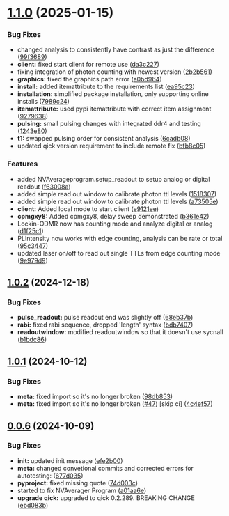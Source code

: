 # [1.1.0](https://github.com/sandialabs/qick-dawg/compare/v1.0.2...v1.1.0) (2025-01-15)


### Bug Fixes

* changed analysis to consistently have contrast as just the difference ([99f3689](https://github.com/sandialabs/qick-dawg/commit/99f3689193fd52b401bf3cee09f1952e2b7336fa))
* **client:** fixed start client for remote use ([da3c227](https://github.com/sandialabs/qick-dawg/commit/da3c2276c963aa9c76bbd9d7c68178ad4ae74255))
* fixing integration of photon counting with newest version ([2b2b561](https://github.com/sandialabs/qick-dawg/commit/2b2b561c756487008b7e4c56eef0b44696a88c99))
* **graphics:** fixed the graphics path error ([a0bd964](https://github.com/sandialabs/qick-dawg/commit/a0bd96457cf18ea79692b7e475bb2adfe1770714))
* **install:** added itemattribute to the requirements list ([ea95c23](https://github.com/sandialabs/qick-dawg/commit/ea95c23445867eadc1b8c0477992633d63e7c3c2))
* **installation:** simplified package installation, only supporting online installs ([7989c24](https://github.com/sandialabs/qick-dawg/commit/7989c249ffe6b410dbbd6b7fa39e393d4a25b44a))
* **itemattribute:** used pypi itemattribute with correct item assignment ([9279638](https://github.com/sandialabs/qick-dawg/commit/9279638c9bc8ed6e4b199c472c506f9e55cb58db))
* **pulsing:** small pulsing changes with integrated ddr4 and testing ([1243e80](https://github.com/sandialabs/qick-dawg/commit/1243e80d6f1d9627afd71e34390caa14125c4dba))
* **t1:** swapped pulsing order for consistent analysis ([6cadb08](https://github.com/sandialabs/qick-dawg/commit/6cadb082b20df814686d5ce70dc8401c4769297c))
* updated qick version requirement to include remote fix ([bfb8c05](https://github.com/sandialabs/qick-dawg/commit/bfb8c05bb2530416193ddb9f0598999db0bcc4aa))


### Features

* added NVAverageprogram.setup_readout to setup analog or digital readout ([f63008a](https://github.com/sandialabs/qick-dawg/commit/f63008a0d3586949d7d911eefccbc9332204a8c1))
* added simple read out window to calibrate photon ttl levels ([1518307](https://github.com/sandialabs/qick-dawg/commit/1518307846dac81afcc4606da0b73067339839df))
* added simple read out window to calibrate photon ttl levels ([a73505e](https://github.com/sandialabs/qick-dawg/commit/a73505e80e438c17fc321d48ae5deafeb4cdf8a2))
* **client:** Added local mode to start client ([e9121ee](https://github.com/sandialabs/qick-dawg/commit/e9121ee119d2ba81568bd14a6e318cfa29ad14a1))
* **cpmgxy8:** Added cpmgxy8, delay sweep demonstrated ([b361e42](https://github.com/sandialabs/qick-dawg/commit/b361e42a9190cae5599c9dfe2a913e920fce82f1))
* Lockin-ODMR now has counting mode and analyze digital or analog ([d1f25c1](https://github.com/sandialabs/qick-dawg/commit/d1f25c1bb5800fba44cf702ecb164f1e4864daf2))
* PLIntensity now works with edge counting, analysis can be rate or total ([95c3447](https://github.com/sandialabs/qick-dawg/commit/95c34478b1f7bb7e3624fb21d4c7f24681c056ff))
* updated laser on/off to read out single TTLs from edge counting mode ([9e979d9](https://github.com/sandialabs/qick-dawg/commit/9e979d997c2af625dfaef0ec865570041c5ba267))



## [1.0.2](https://github.com/sandialabs/qick-dawg/compare/v1.0.1...v1.0.2) (2024-12-18)


### Bug Fixes

* **pulse_readout:** pulse readout end was slightly off ([68eb37b](https://github.com/sandialabs/qick-dawg/commit/68eb37bbc09b0becce2c9c51757ab560665bcc9a))
* **rabi:** fixed rabi sequence, dropped 'length' syntax ([bdb7407](https://github.com/sandialabs/qick-dawg/commit/bdb7407917c73408db28b36c23d1107017f970ad))
* **readoutwindow:** modified readoutwindow so that it doesn't use sycnall ([b1bdc86](https://github.com/sandialabs/qick-dawg/commit/b1bdc86db1e95ef05f6c863b5a5d07347a42a6c7))



## [1.0.1](https://github.com/sandialabs/qick-dawg/compare/v0.0.6...v1.0.1) (2024-10-12)


### Bug Fixes

* **meta:** fixed import so it's no longer broken ([98db853](https://github.com/sandialabs/qick-dawg/commit/98db853614c61325841e4fc83b7cc3555bbff4d5))
* **meta:** fixed import so it's no longer broken ([#47](https://github.com/sandialabs/qick-dawg/issues/47)) [skip ci] ([4c4ef57](https://github.com/sandialabs/qick-dawg/commit/4c4ef57527fa38b323606968fb581aa23d2860ff))



## [0.0.6](https://github.com/sandialabs/qick-dawg/compare/v0.2.0...v0.0.6) (2024-10-09)


### Bug Fixes

* **init:** updated init message ([efe2b00](https://github.com/sandialabs/qick-dawg/commit/efe2b0069b64a1edfb3cd989c3ddffb5b6a658fa))
* **meta:** changed convetional commits and corrected errors for autotesting: ([677d035](https://github.com/sandialabs/qick-dawg/commit/677d0355731042d4142a0ed91cc9e24716fe7648))
* **pyproject:** fixed missing quote ([74d003c](https://github.com/sandialabs/qick-dawg/commit/74d003cbac645499a1f91a53a4684f74488ca458))
* started to fix NVAverager Program ([a01aa6e](https://github.com/sandialabs/qick-dawg/commit/a01aa6e1859e35dda76d260663103359143b7715))
* **upgrade qick:** upgraded to qick 0.2.289. BREAKING CHANGE ([ebd083b](https://github.com/sandialabs/qick-dawg/commit/ebd083bbd998da5d6e7d683302d700ed3c51e693))



